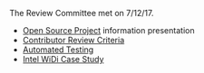 The Review Committee met on 7/12/17. 
- [Open Source Project](https://github.com/gregorbj/VisionEval/wiki/documents/ContributorReviewTeam1OpenSourceVolpe.pdf) information presentation
- [Contributor Review Criteria](https://github.com/gregorbj/VisionEval/wiki/Goals-and-Objectives-of-VisionEval-Model-System)
- [Automated Testing](https://github.com/gregorbj/VisionEval/wiki/Automated-Testing)
- [Intel WiDi Case Study](https://github.com/gregorbj/VisionEval/wiki/Intel-WiDi-Case-Study)
